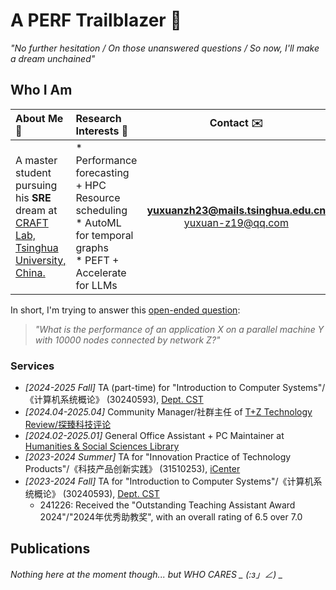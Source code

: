 # A PERF Trailblazer 🌠

_"No further hesitation / On those unanswered questions / So now, I'll make a dream unchained"_ 

## Who I Am

|About Me :beginner:|Research Interests :microscope:|Contact :envelope:|
|:-|:-|:-:|
|A master student pursuing his **SRE** dream at [CRAFT Lab, Tsinghua University, China.](https://craft.cs.tsinghua.edu.cn/) | * Performance  forecasting + HPC Resource scheduling </br> * AutoML for temporal graphs </br> * PEFT + Accelerate for LLMs | **[yuxuanzh23@mails.tsinghua.edu.cn](mailto:yuxuanzh23@mails.tsinghua.edu.cn)** </br> [yuxuan-z19@qq.com](mailto:yuxuan-z19@qq.com) |

In short, I'm trying to answer this [open-ended question](https://doi.org/10.1145/1837853.1693493):

> _"What is the performance of an application X on a parallel machine Y with 10000 nodes connected by network Z?"_

### Services

- _[2024-2025 Fall]_ TA (part-time) for "Introduction to Computer Systems"/《计算机系统概论》 (30240593), [Dept. CST](https://www.cs.tsinghua.edu.cn/) 
- _[2024.04-2025.04]_ Community Manager/社群主任 of [T+Z Technology Review/探臻科技评论](https://tanzhen.tsinghua.edu.cn/)
- _[2024.02-2025.01]_ General Office Assistant + PC Maintainer at [Humanities & Social Sciences Library](https://lib.tsinghua.edu.cn/hs/)
- _[2023-2024 Summer]_ TA for "Innovation Practice of Technology Products"/《科技产品创新实践》 (31510253), [iCenter](https://www.icenter.tsinghua.edu.cn/)
- _[2023-2024 Fall]_ TA for "Introduction to Computer Systems"/《计算机系统概论》 (30240593), [Dept. CST](https://www.cs.tsinghua.edu.cn/)
  - 241226: Received the "Outstanding Teaching Assistant Award 2024"/"2024年优秀助教奖", with an overall rating of 6.5 over 7.0

## Publications

*Nothing here at the moment though... but WHO CARES _ (:з」∠) _*
